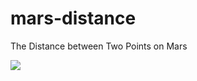 # mars-distance
The Distance between Two Points on Mars

![](https://spacemath.github.io/resources/images/background.jpg) 
